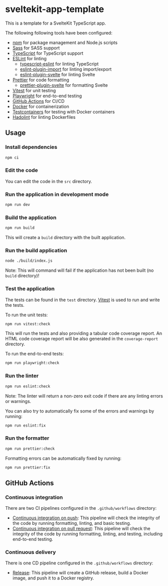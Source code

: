 # sveltekit-app-template

This is a template for a SvelteKit TypeScript app.

The following following tools have been configured:

- [npm](https://www.npmjs.com/) for package management and Node.js scripts
- [Sass](https://www.npmjs.com/package/sass) for SASS support
- [TypeScript](https://www.npmjs.com/package/typescript) for TypeScript support
- [ESLint](https://www.npmjs.com/package/eslint) for linting
  - [typescript-eslint](https://www.npmjs.com/package/@typescript-eslint/eslint-plugin) for linting TypeScript
  - [eslint-plugin-import](https://www.npmjs.com/package/eslint-plugin-import) for linting import/export
  - [eslint-plugin-svelte](https://www.npmjs.com/package/eslint-plugin-svelte) for linting Svelte
- [Prettier](https://www.npmjs.com/package/prettier) for code formatting
  - [prettier-plugin-svelte](https://www.npmjs.com/package/prettier-plugin-svelte) for formatting Svelte
- [Vitest](https://www.npmjs.com/package/vitest) for unit testing
- [Playwright](https://www.npmjs.com/package/playwright) for end-to-end testing
- [GitHub Actions](https://docs.github.com/en/actions) for CI/CD
- [Docker](https://www.docker.com/) for containerization
- [Testcontainers](https://www.npmjs.com/package/testcontainers) for testing with Docker containers
- [Hadolint](https://github.com/hadolint/hadolint) for linting Dockerfiles

## Usage

### Install dependencies

```bash
npm ci
```

### Edit the code

You can edit the code in the `src` directory.

### Run the application in development mode

```bash
npm run dev
```

### Build the application

```bash
npm run build
```

This will create a `build` directory with the built application.

### Run the build application

```bash
node ./build/index.js
```

Note: This will command will fail if the application has not been built (no `build` directory)!

### Test the application

The tests can be found in the `test` directory.
[Vitest](https://www.npmjs.com/package/vitest) is used to run and write the tests.

To run the unit tests:

```bash
npm run vitest:check
```

This will run the tests and also providing a tabular code coverage report.
An HTML code coverage report will be also generated in the `coverage-report` directory.

To run the end-to-end tests:

```bash
npm run playwright:check
```

### Run the linter

```bash
npm run eslint:check
```

Note: The linter will return a non-zero exit code if there are any linting errors or warnings.

You can also try to automatically fix some of the errors and warnings by running:

```bash
npm run eslint:fix
```

### Run the formatter

```bash
npm run prettier:check
```

Formatting errors can be automatically fixed by running:

```bash
npm run prettier:fix
```

## GitHub Actions

### Continuous integration

There are two CI pipelines configured in the `.github/workflows` directory:

- [Continuous integration on push](.github/workflows/continuous_integration_on_push.yml): This pipeline will check the integrity of the code by running formatting, linting, and basic testing.
- [Continuous integration on pull request](.github/workflows/continuous_integration_on_pull_request.yml): This pipeline will check the integrity of the code by running formatting, linting, and testing, including end-to-end testing.

### Continuous delivery

There is one CD pipeline configured in the `.github/workflows` directory:

- [Release](.github/workflows/release.yml): This pipeline will create a GitHub release, build a Docker image, and push it to a Docker registry.
